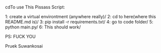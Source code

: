 cdTo use This Pissass Script:

1: create a virtual environtment (anywhere really)/
2: cd to here(where this README.md is)/
3: pip install -r requirements.txt/
4: go to code folder/
5: python main.py/
6: This should work/ 

PS: FUCK YOU

Pruek Suwankosai
